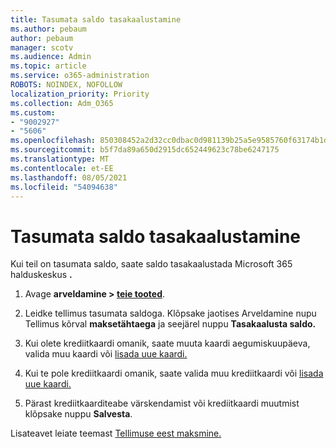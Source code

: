 ```yaml
---
title: Tasumata saldo tasakaalustamine
ms.author: pebaum
author: pebaum
manager: scotv
ms.audience: Admin
ms.topic: article
ms.service: o365-administration
ROBOTS: NOINDEX, NOFOLLOW
localization_priority: Priority
ms.collection: Adm_O365
ms.custom:
- "9002927"
- "5606"
ms.openlocfilehash: 850308452a2d32cc0dbac0d981139b25a5e9585760f63174b1db37adfe0150a0
ms.sourcegitcommit: b5f7da89a650d2915dc652449623c78be6247175
ms.translationtype: MT
ms.contentlocale: et-EE
ms.lasthandoff: 08/05/2021
ms.locfileid: "54094638"
---
```

# <a name="settle-an-outstanding-balance"></a>Tasumata saldo tasakaalustamine

Kui teil on tasumata saldo, saate saldo tasakaalustada Microsoft 365 halduskeskus **.**

1. Avage **arveldamine > [teie tooted](https://go.microsoft.com/fwlink/p/?linkid=842054)**.

2. Leidke tellimus tasumata saldoga. Klõpsake jaotises Arveldamine nupu Tellimus kõrval **maksetähtaega** ja seejärel nuppu **Tasakaalusta saldo.**

3. Kui olete krediitkaardi omanik, saate muuta kaardi aegumiskuupäeva, valida muu kaardi või [lisada uue kaardi.](https://docs.microsoft.com/microsoft-365/commerce/billing-and-payments/manage-payment-methods?view=o365-worldwide)

4. Kui te pole krediitkaardi omanik, saate valida muu krediitkaardi või [lisada uue kaardi.](https://docs.microsoft.com/microsoft-365/commerce/billing-and-payments/manage-payment-methods?view=o365-worldwide)

5. Pärast krediitkaarditeabe värskendamist või krediitkaardi muutmist klõpsake nuppu **Salvesta**.

Lisateavet leiate teemast [Tellimuse eest maksmine.](https://docs.microsoft.com/microsoft-365/commerce/billing-and-payments/pay-for-your-subscription?view=o365-worldwide)
